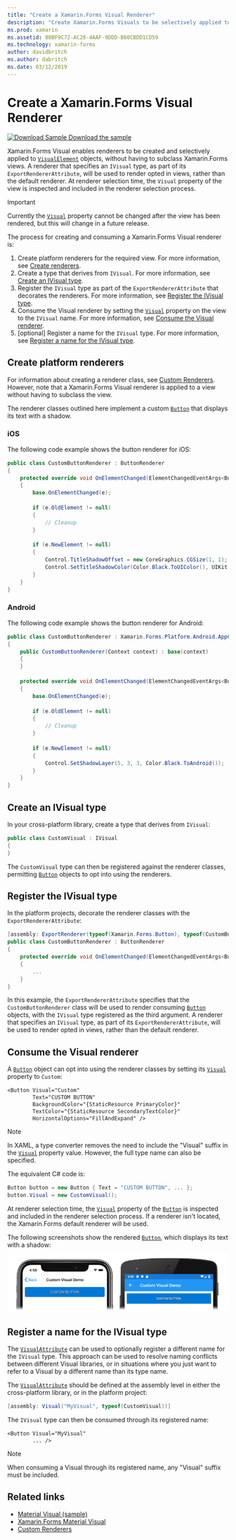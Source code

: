 ```yaml
---
title: "Create a Xamarin.Forms Visual Renderer"
description: "Create Xamarin.Forms Visuals to be selectively applied to VisualElement objects, without having to subclass Xamarin.Forms views."
ms.prod: xamarin
ms.assetid: 80BF9C72-AC28-4AAF-9DDD-B60CBDD1CD59
ms.technology: xamarin-forms
author: davidbritch
ms.author: dabritch
ms.date: 03/12/2019
---
```


# Create a Xamarin.Forms Visual Renderer

[![Download Sample](~/media/shared/download.png) Download the sample](https://docs.microsoft.com/samples/xamarin/xamarin-forms-samples/userinterface-visualdemos)

Xamarin.Forms Visual enables renderers to be created and selectively applied to [`VisualElement`](xref:Xamarin.Forms.VisualElement) objects, without having to subclass Xamarin.Forms views. A renderer that specifies an `IVisual` type, as part of its `ExportRendererAttribute`, will be used to render opted in views, rather than the default renderer. At renderer selection time, the `Visual` property of the view is inspected and included in the renderer selection process.

> [!IMPORTANT]
> Currently the [`Visual`](xref:Xamarin.Forms.VisualElement.Visual) property cannot be changed after the view has been rendered, but this will change in a future release.

The process for creating and consuming a Xamarin.Forms Visual renderer is:

1. Create platform renderers for the required view. For more information, see [Create renderers](#create-platform-renderers).
1. Create a type that derives from `IVisual`. For more information, see [Create an IVisual type](#create-an-ivisual-type).
1. Register the `IVisual` type as part of the `ExportRendererAttribute` that decorates the renderers. For more information, see [Register the IVisual type](#register-the-ivisual-type).
1. Consume the Visual renderer by setting the [`Visual`](xref:Xamarin.Forms.VisualElement.Visual) property on the view to the `IVisual` name. For more information, see [Consume the Visual renderer](#consume-the-visual-renderer).
1. [optional] Register a name for the `IVisual` type. For more information, see [Register a name for the IVisual type](#register-a-name-for-the-ivisual-type).

## Create platform renderers

For information about creating a renderer class, see [Custom Renderers](~/xamarin-forms/app-fundamentals/custom-renderer/index.md). However, note that a Xamarin.Forms Visual renderer is applied to a view without having to subclass the view.

The renderer classes outlined here implement a custom [`Button`](xref:Xamarin.Forms.Button) that displays its text with a shadow.

### iOS

The following code example shows the button renderer for iOS:

```csharp
public class CustomButtonRenderer : ButtonRenderer
{
    protected override void OnElementChanged(ElementChangedEventArgs<Button> e)
    {
        base.OnElementChanged(e);

        if (e.OldElement != null)
        {
            // Cleanup
        }

        if (e.NewElement != null)
        {
            Control.TitleShadowOffset = new CoreGraphics.CGSize(1, 1);
            Control.SetTitleShadowColor(Color.Black.ToUIColor(), UIKit.UIControlState.Normal);
        }
    }
}
```

### Android

The following code example shows the button renderer for Android:

```csharp
public class CustomButtonRenderer : Xamarin.Forms.Platform.Android.AppCompat.ButtonRenderer
{
    public CustomButtonRenderer(Context context) : base(context)
    {
    }

    protected override void OnElementChanged(ElementChangedEventArgs<Button> e)
    {
        base.OnElementChanged(e);

        if (e.OldElement != null)
        {
            // Cleanup
        }

        if (e.NewElement != null)
        {
            Control.SetShadowLayer(5, 3, 3, Color.Black.ToAndroid());
        }
    }
}
```

## Create an IVisual type

In your cross-platform library, create a type that derives from `IVisual`:

```csharp
public class CustomVisual : IVisual
{
}
```

The `CustomVisual` type can then be registered against the renderer classes, permitting [`Button`](xref:Xamarin.Forms.Button) objects to opt into using the renderers.

## Register the IVisual type

In the platform projects, decorate the renderer classes with the `ExportRendererAttribute`:

```csharp
[assembly: ExportRenderer(typeof(Xamarin.Forms.Button), typeof(CustomButtonRenderer), new[] { typeof(CustomVisual) })]
public class CustomButtonRenderer : ButtonRenderer
{
    protected override void OnElementChanged(ElementChangedEventArgs<Button> e)
    {
        ...
    }
}
```

In this example, the `ExportRendererAttribute` specifies that the `CustomButtonRenderer` class will be used to render consuming [`Button`](xref:Xamarin.Forms.Button) objects, with the `IVisual` type registered as the third argument. A renderer that specifies an `IVisual` type, as part of its `ExportRendererAttribute`, will be used to render opted in views, rather than the default renderer.

## Consume the Visual renderer

A [`Button`](xref:Xamarin.Forms.Button) object can opt into using the renderer classes by setting its [`Visual`](xref:Xamarin.Forms.VisualElement.Visual) property to `Custom`:

```xaml
<Button Visual="Custom"
        Text="CUSTOM BUTTON"
        BackgroundColor="{StaticResource PrimaryColor}"
        TextColor="{StaticResource SecondaryTextColor}"
        HorizontalOptions="FillAndExpand" />
```

> [!NOTE]
> In XAML, a type converter removes the need to include the "Visual" suffix in the [`Visual`](xref:Xamarin.Forms.VisualElement.Visual) property value. However, the full type name can also be specified.

The equivalent C# code is:

```csharp
Button button = new Button { Text = "CUSTOM BUTTON", ... };
button.Visual = new CustomVisual();
```

At renderer selection time, the [`Visual`](xref:Xamarin.Forms.VisualElement.Visual) property of the [`Button`](xref:Xamarin.Forms.Button) is inspected and included in the renderer selection process. If a renderer isn't located, the Xamarin.Forms default renderer will be used.

The following screenshots show the rendered [`Button`](xref:Xamarin.Forms.Button), which displays its text with a shadow:

[![Screenshot of custom Button with shadow text, on iOS and Android](material-visual-images/custom-button.png "Button with shadow text")](material-visual-images/custom-button-large.png#lightbox)

## Register a name for the IVisual type

The [`VisualAttribute`](xref:Xamarin.Forms.VisualAttribute) can be used to optionally register a different name for the `IVisual` type. This approach can be used to resolve naming conflicts between different Visual libraries, or in situations where you just want to refer to a Visual by a different name than its type name.

The [`VisualAttribute`](xref:Xamarin.Forms.VisualAttribute) should be defined at the assembly level in either the cross-platform library, or in the platform project:

```csharp
[assembly: Visual("MyVisual", typeof(CustomVisual))]
```

The `IVisual` type can then be consumed through its registered name:

```xaml
<Button Visual="MyVisual"
        ... />
```

> [!NOTE]
> When consuming a Visual through its registered name, any "Visual" suffix must be included.

## Related links

- [Material Visual (sample)](https://docs.microsoft.com/samples/xamarin/xamarin-forms-samples/userinterface-visualdemos)
- [Xamarin.Forms Material Visual](material-visual.md)
- [Custom Renderers](~/xamarin-forms/app-fundamentals/custom-renderer/index.md)
